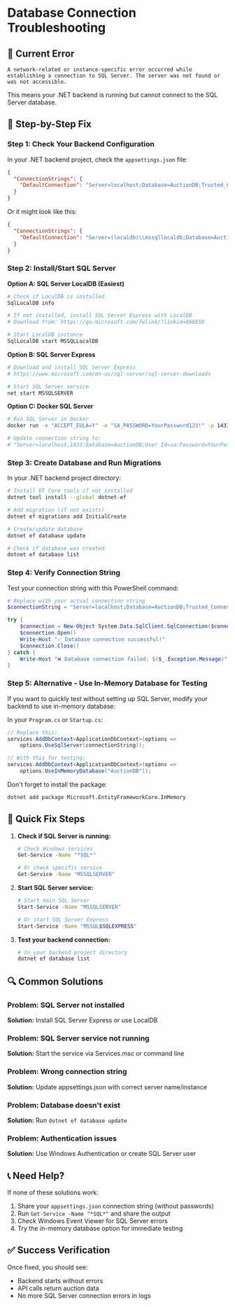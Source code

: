 # Database Connection Troubleshooting

## 🚨 Current Error
```
A network-related or instance-specific error occurred while establishing a connection to SQL Server. The server was not found or was not accessible.
```

This means your .NET backend is running but cannot connect to the SQL Server database.

## 🔧 **Step-by-Step Fix**

### **Step 1: Check Your Backend Configuration**

In your .NET backend project, check the `appsettings.json` file:

```json
{
  "ConnectionStrings": {
    "DefaultConnection": "Server=localhost;Database=AuctionDB;Trusted_Connection=true;TrustServerCertificate=true;"
  }
}
```

Or it might look like this:
```json
{
  "ConnectionStrings": {
    "DefaultConnection": "Server=(localdb)\\mssqllocaldb;Database=AuctionDB;Trusted_Connection=true;MultipleActiveResultSets=true"
  }
}
```

### **Step 2: Install/Start SQL Server**

**Option A: SQL Server LocalDB (Easiest)**
```bash
# Check if LocalDB is installed
SqlLocalDB info

# If not installed, install SQL Server Express with LocalDB
# Download from: https://go.microsoft.com/fwlink/?linkid=866658

# Start LocalDB instance
SqlLocalDB start MSSQLLocalDB
```

**Option B: SQL Server Express**
```bash
# Download and install SQL Server Express
# https://www.microsoft.com/en-us/sql-server/sql-server-downloads

# Start SQL Server service
net start MSSQLSERVER
```

**Option C: Docker SQL Server**
```bash
# Run SQL Server in Docker
docker run -e "ACCEPT_EULA=Y" -e "SA_PASSWORD=YourPassword123!" -p 1433:1433 --name sqlserver -d mcr.microsoft.com/mssql/server:2019-latest

# Update connection string to:
# "Server=localhost,1433;Database=AuctionDB;User Id=sa;Password=YourPassword123!;TrustServerCertificate=true;"
```

### **Step 3: Create Database and Run Migrations**

In your .NET backend project directory:

```bash
# Install EF Core tools if not installed
dotnet tool install --global dotnet-ef

# Add migration (if not exists)
dotnet ef migrations add InitialCreate

# Create/update database
dotnet ef database update

# Check if database was created
dotnet ef database list
```

### **Step 4: Verify Connection String**

Test your connection string with this PowerShell command:
```powershell
# Replace with your actual connection string
$connectionString = "Server=localhost;Database=AuctionDB;Trusted_Connection=true;TrustServerCertificate=true;"

try {
    $connection = New-Object System.Data.SqlClient.SqlConnection($connectionString)
    $connection.Open()
    Write-Host "✅ Database connection successful!"
    $connection.Close()
} catch {
    Write-Host "❌ Database connection failed: $($_.Exception.Message)"
}
```

### **Step 5: Alternative - Use In-Memory Database for Testing**

If you want to quickly test without setting up SQL Server, modify your backend to use in-memory database:

In your `Program.cs` or `Startup.cs`:
```csharp
// Replace this:
services.AddDbContext<ApplicationDbContext>(options =>
    options.UseSqlServer(connectionString));

// With this for testing:
services.AddDbContext<ApplicationDbContext>(options =>
    options.UseInMemoryDatabase("AuctionDB"));
```

Don't forget to install the package:
```bash
dotnet add package Microsoft.EntityFrameworkCore.InMemory
```

## 🎯 **Quick Fix Steps**

1. **Check if SQL Server is running:**
   ```bash
   # Check Windows services
   Get-Service -Name "*SQL*"
   
   # Or check specific service
   Get-Service -Name "MSSQLSERVER"
   ```

2. **Start SQL Server service:**
   ```bash
   # Start main SQL Server
   Start-Service -Name "MSSQLSERVER"
   
   # Or start SQL Server Express
   Start-Service -Name "MSSQL$SQLEXPRESS"
   ```

3. **Test your backend connection:**
   ```bash
   # In your backend project directory
   dotnet ef database list
   ```

## 🔍 **Common Solutions**

### **Problem:** SQL Server not installed
**Solution:** Install SQL Server Express or use LocalDB

### **Problem:** SQL Server service not running  
**Solution:** Start the service via Services.msc or command line

### **Problem:** Wrong connection string
**Solution:** Update appsettings.json with correct server name/instance

### **Problem:** Database doesn't exist
**Solution:** Run `dotnet ef database update`

### **Problem:** Authentication issues
**Solution:** Use Windows Authentication or create SQL Server user

## 📞 **Need Help?**

If none of these solutions work:

1. Share your `appsettings.json` connection string (without passwords)
2. Run `Get-Service -Name "*SQL*"` and share the output
3. Check Windows Event Viewer for SQL Server errors
4. Try the in-memory database option for immediate testing

## ✅ **Success Verification**

Once fixed, you should see:
- Backend starts without errors
- API calls return auction data
- No more SQL Server connection errors in logs